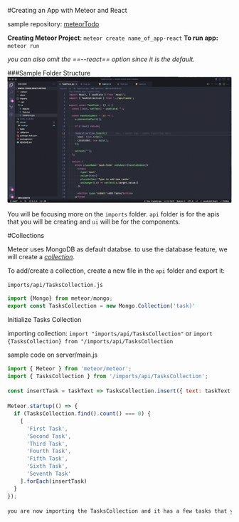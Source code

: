#Creating an App with Meteor and React

sample repository: [meteorTodo](https://github.com/reyesdf/meteorTodo)

**Creating Meteor Project**: `meteor create name_of_app-react`
**To run app:** `meteor run`

*you can also omit the ==--react== option since it is the default.*


###Sample Folder Structure
![Sample Folder Structure of Meteor](../../screenshots/folder-structure.png)

You will be focusing more on the `imports` folder. `api` folder is for the apis that you will be creating and `ui` will be for the components.

#Collections

Meteor uses MongoDB as default databse. to use the database feature, we will create a *[collection](https://guide.meteor.com/collections.html)*.

To add/create a collection, create a new file in the `api` folder and export it:

`imports/api/TasksCollection.js`
```Javascript
import {Mongo} from meteor/mongo;
export const TasksCollection = new Mongo.Collection('task)'
```

Initialize Tasks Collection

importing collection:
`import "imports/api/TasksCollection"` or `import {TasksCollection} from "/imports/api/TasksCollection`

sample code on server/main.js

```Javascript
import { Meteor } from 'meteor/meteor';
import { TasksCollection } from '/imports/api/TasksCollection';

const insertTask = taskText => TasksCollection.insert({ text: taskText });

Meteor.startup(() => {
  if (TasksCollection.find().count() === 0) {
    [
      'First Task',
      'Second Task',
      'Third Task',
      'Fourth Task',
      'Fifth Task',
      'Sixth Task',
      'Seventh Task'
    ].forEach(insertTask)
  }
});

you are now importing the TasksCollection and it has a few tasks that you can iterate in the ui.
```
